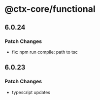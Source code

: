# @ctx-core/functional

## 6.0.24

### Patch Changes

- fix: npm run compile: path to tsc

## 6.0.23

### Patch Changes

- typescript updates
